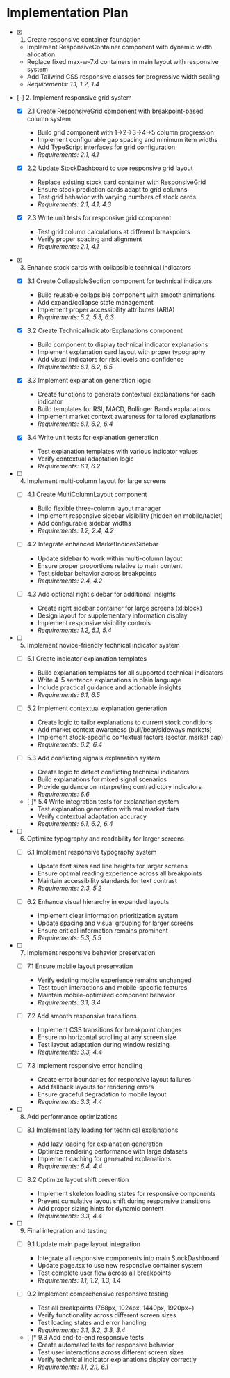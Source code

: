 # Implementation Plan

- [x] 1. Create responsive container foundation
  - Implement ResponsiveContainer component with dynamic width allocation
  - Replace fixed max-w-7xl containers in main layout with responsive system
  - Add Tailwind CSS responsive classes for progressive width scaling
  - _Requirements: 1.1, 1.2, 1.4_

- [-] 2. Implement responsive grid system
  - [x] 2.1 Create ResponsiveGrid component with breakpoint-based column system
    - Build grid component with 1→2→3→4→5 column progression
    - Implement configurable gap spacing and minimum item widths
    - Add TypeScript interfaces for grid configuration
    - _Requirements: 2.1, 4.1_

  - [x] 2.2 Update StockDashboard to use responsive grid layout
    - Replace existing stock card container with ResponsiveGrid
    - Ensure stock prediction cards adapt to grid columns
    - Test grid behavior with varying numbers of stock cards
    - _Requirements: 2.1, 4.1, 4.3_

  - [x] 2.3 Write unit tests for responsive grid component
    - Test grid column calculations at different breakpoints
    - Verify proper spacing and alignment
    - _Requirements: 2.1, 4.1_

- [x] 3. Enhance stock cards with collapsible technical indicators
  - [x] 3.1 Create CollapsibleSection component for technical indicators
    - Build reusable collapsible component with smooth animations
    - Add expand/collapse state management
    - Implement proper accessibility attributes (ARIA)
    - _Requirements: 5.2, 5.3, 6.3_

  - [x] 3.2 Create TechnicalIndicatorExplanations component
    - Build component to display technical indicator explanations
    - Implement explanation card layout with proper typography
    - Add visual indicators for risk levels and confidence
    - _Requirements: 6.1, 6.2, 6.5_

  - [x] 3.3 Implement explanation generation logic
    - Create functions to generate contextual explanations for each indicator
    - Build templates for RSI, MACD, Bollinger Bands explanations
    - Implement market context awareness for tailored explanations
    - _Requirements: 6.1, 6.2, 6.4_

  - [x] 3.4 Write unit tests for explanation generation
    - Test explanation templates with various indicator values
    - Verify contextual adaptation logic
    - _Requirements: 6.1, 6.2_

- [ ] 4. Implement multi-column layout for large screens
  - [ ] 4.1 Create MultiColumnLayout component
    - Build flexible three-column layout manager
    - Implement responsive sidebar visibility (hidden on mobile/tablet)
    - Add configurable sidebar widths
    - _Requirements: 1.2, 2.4, 4.2_

  - [ ] 4.2 Integrate enhanced MarketIndicesSidebar
    - Update sidebar to work within multi-column layout
    - Ensure proper proportions relative to main content
    - Test sidebar behavior across breakpoints
    - _Requirements: 2.4, 4.2_

  - [ ] 4.3 Add optional right sidebar for additional insights
    - Create right sidebar container for large screens (xl:block)
    - Design layout for supplementary information display
    - Implement responsive visibility controls
    - _Requirements: 1.2, 5.1, 5.4_

- [ ] 5. Implement novice-friendly technical indicator system
  - [ ] 5.1 Create indicator explanation templates
    - Build explanation templates for all supported technical indicators
    - Write 4-5 sentence explanations in plain language
    - Include practical guidance and actionable insights
    - _Requirements: 6.1, 6.5_

  - [ ] 5.2 Implement contextual explanation generation
    - Create logic to tailor explanations to current stock conditions
    - Add market context awareness (bull/bear/sideways markets)
    - Implement stock-specific contextual factors (sector, market cap)
    - _Requirements: 6.2, 6.4_

  - [ ] 5.3 Add conflicting signals explanation system
    - Create logic to detect conflicting technical indicators
    - Build explanations for mixed signal scenarios
    - Provide guidance on interpreting contradictory indicators
    - _Requirements: 6.6_

  - [ ]* 5.4 Write integration tests for explanation system
    - Test explanation generation with real market data
    - Verify contextual adaptation accuracy
    - _Requirements: 6.1, 6.2, 6.4_

- [ ] 6. Optimize typography and readability for larger screens
  - [ ] 6.1 Implement responsive typography system
    - Update font sizes and line heights for larger screens
    - Ensure optimal reading experience across all breakpoints
    - Maintain accessibility standards for text contrast
    - _Requirements: 2.3, 5.2_

  - [ ] 6.2 Enhance visual hierarchy in expanded layouts
    - Implement clear information prioritization system
    - Update spacing and visual grouping for larger screens
    - Ensure critical information remains prominent
    - _Requirements: 5.3, 5.5_

- [ ] 7. Implement responsive behavior preservation
  - [ ] 7.1 Ensure mobile layout preservation
    - Verify existing mobile experience remains unchanged
    - Test touch interactions and mobile-specific features
    - Maintain mobile-optimized component behavior
    - _Requirements: 3.1, 3.4_

  - [ ] 7.2 Add smooth responsive transitions
    - Implement CSS transitions for breakpoint changes
    - Ensure no horizontal scrolling at any screen size
    - Test layout adaptation during window resizing
    - _Requirements: 3.3, 4.4_

  - [ ] 7.3 Implement responsive error handling
    - Create error boundaries for responsive layout failures
    - Add fallback layouts for rendering errors
    - Ensure graceful degradation to mobile layout
    - _Requirements: 3.3, 4.4_

- [ ] 8. Add performance optimizations
  - [ ] 8.1 Implement lazy loading for technical explanations
    - Add lazy loading for explanation generation
    - Optimize rendering performance with large datasets
    - Implement caching for generated explanations
    - _Requirements: 6.4, 4.4_

  - [ ] 8.2 Optimize layout shift prevention
    - Implement skeleton loading states for responsive components
    - Prevent cumulative layout shift during responsive transitions
    - Add proper sizing hints for dynamic content
    - _Requirements: 3.3, 4.4_

- [ ] 9. Final integration and testing
  - [ ] 9.1 Update main page layout integration
    - Integrate all responsive components into main StockDashboard
    - Update page.tsx to use new responsive container system
    - Test complete user flow across all breakpoints
    - _Requirements: 1.1, 1.2, 1.3, 1.4_

  - [ ] 9.2 Implement comprehensive responsive testing
    - Test all breakpoints (768px, 1024px, 1440px, 1920px+)
    - Verify functionality across different screen sizes
    - Test loading states and error handling
    - _Requirements: 3.1, 3.2, 3.3, 3.4_

  - [ ]* 9.3 Add end-to-end responsive tests
    - Create automated tests for responsive behavior
    - Test user interactions across different screen sizes
    - Verify technical indicator explanations display correctly
    - _Requirements: 1.1, 2.1, 6.1_
